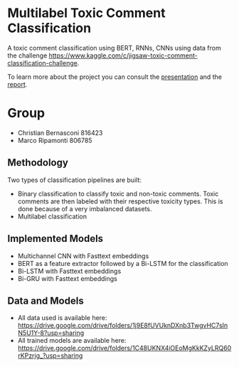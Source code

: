 # Multilabel Toxic Comment Classification

A toxic comment classification using BERT, RNNs, CNNs using data from the challenge https://www.kaggle.com/c/jigsaw-toxic-comment-classification-challenge.

To learn more about the project you can consult the [presentation](Presentation.pdf) and the [report](Report.pdf).

# Group

- Christian Bernasconi 816423
- Marco Ripamonti 806785

## Methodology
Two types of classification pipelines are built:

* Binary classification to classify toxic and non-toxic comments. Toxic comments are then labeled with their respective toxicity types. This is done because of a very imbalanced datasets.
* Multilabel classification

## Implemented Models

* Multichannel CNN with Fasttext embeddings
* BERT as a feature extractor followed by a Bi-LSTM for the classification
* Bi-LSTM with Fasttext embeddings
* Bi-GRU with Fasttext embeddings

## Data and Models
* All data used is available here: https://drive.google.com/drive/folders/1j9E8fUVUknDXnb3TwgvHC7sInN5U1Y-8?usp=sharing
* All trained models are available here: https://drive.google.com/drive/folders/1C48UKNX4iOEoMgKkKZyLRQ60rKPzrjg_?usp=sharing
